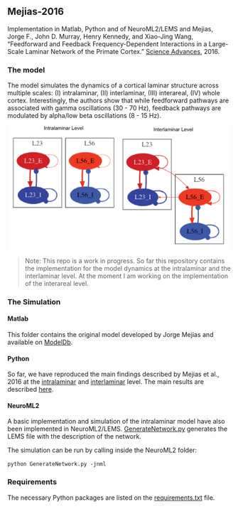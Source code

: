 ## Mejias-2016
Implementation in Matlab, Python and of NeuroML2/LEMS and Mejias, Jorge F., John D. Murray, Henry Kennedy, and Xiao-Jing Wang, “Feedforward and Feedback Frequency-Dependent Interactions in a Large-Scale Laminar Network of the Primate Cortex.” [Science Advances](http://advances.sciencemag.org/content/2/11/e1601335), 2016.

### The model
The model simulates the dynamics of a cortical laminar structure across multiple scales: (I) intralaminar, (II) interlaminar, (III) interareal, (IV) whole cortex. Interestingly, the authors show that while feedforward pathways are associated with gamma oscillations (30 - 70 Hz), feedback pathways are modulated by alpha/low beta oscillations (8 - 15 Hz).

<img src="https://raw.githubusercontent.com/OpenSourceBrain/MejiasEtAl2016/master/NeuroML2/img/Mejias-2016.png" width="500px"/>

> Note: This repo is a work in progress. So far this repository contains the implementation for the model dynamics at the intralaminar and the interlaminar level. At the moment I am working on the implementation of the interareal level.

### The Simulation

#### Matlab
This folder contains the original model developed by Jorge Mejias and available on [ModelDb](https://senselab.med.yale.edu/ModelDB/showmodel.cshtml?model=249589&file=/Mejias2016/readme.html#tabs-2).

#### Python
So far, we have reproduced the main findings described by Mejias et al., 2016 at the [intralaminar](https://github.com/OpenSourceBrain/MejiasEtAl2016/blob/master/Python/intralaminar.py) and [interlaminar](https://github.com/OpenSourceBrain/MejiasEtAl2016/blob/master/Python/interlaminar.py) level. The main results are described [here](Python/README.md).

#### NeuroML2
A basic implementation and simulation of the intralaminar model have also been implemented in NeuroML2/LEMS. [GenerateNetwork.py](https://github.com/OpenSourceBrain/MejiasEtAl2016/blob/master/NeuroML2/GenerateNetwork.py) generates the LEMS file with the description of the network.

The simulation can be run by calling inside the NeuroML2 folder:

    python GenerateNetwork.py -jnml

### Requirements
The necessary Python packages are listed on the [requirements.txt](https://github.com/OpenSourceBrain/MejiasEtAl2016/blob/master/requirements.txt) file.
